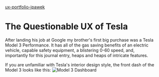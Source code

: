[ux-portfolio-jpawek](https://usabilityengineering.github.io/ux-portfolio-jpawek/)
# The Questionable UX of Tesla

After landing his job at Google my brother's first big purchase was a Tesla Model 3 Performance. It has all of the gas saving benefits of an electric vehicle, capable safety equipment, a blistering 0-60 speed, and, importantly for this journal entry,  heaps and heaps of intricate features.

If you are unfamiliar with Tesla's interior design style, the front dash of the Model 3 looks like this:
![Model 3 Dashboard](./UsabilityEngineering/ux-portfolio-jpawek/assets/2021_tesla_model_3_dashboard.jpg)
